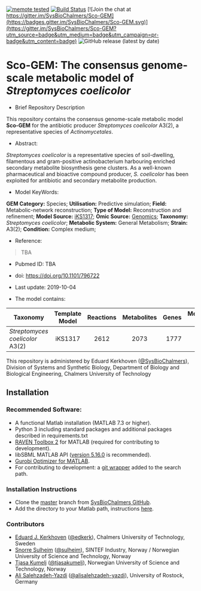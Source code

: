 
[![memote tested](https://img.shields.io/badge/memote-tested-blue.svg?style=plastic)](https://sysbiochalmers.github.io/Sco-GEM/)
[![Build Status](https://travis-ci.org/SysBioChalmers/Sco-GEM.svg?branch=master)](https://travis-ci.org/SysBioChalmers/Sco-GEM)
[![Join the chat at https://gitter.im/SysBioChalmers/Sco-GEM](https://badges.gitter.im/SysBioChalmers/Sco-GEM.svg)](https://gitter.im/SysBioChalmers/Sco-GEM?utm_source=badge&utm_medium=badge&utm_campaign=pr-badge&utm_content=badge)
![GitHub release (latest by date)](https://img.shields.io/github/v/release/SysBioChalmers/Sco-GEM?style=plastic)
# Sco-GEM: The consensus genome-scale metabolic model of _Streptomyces coelicolor_

- Brief Repository Description

This repository contains the consensus genome-scale metabolic model **Sco-GEM** for the antibiotic producer _Streptomyces coelicolor_ A3(2), a representative species of _Actinomycetales_.

- Abstract:

_Streptomyces coelicolor_ is a representative species of soil-dwelling, filamentous and gram-positive actinobacterium harbouring enriched secondary metabolite biosynthesis gene clusters. As a well-known pharmaceutical and bioactive compound producer, _S. coelicolor_ has been exploited for antibiotic and secondary metabolite production.

- Model KeyWords:

**GEM Category:** Species; **Utilisation:** Predictive simulation; **Field:** Metabolic-network reconstruction; **Type of Model:** Reconstruction and refinement; **Model Source:** [iKS1317](http://dx.doi.org/); **Omic Source:** [Genomics](http://dx.doi.org/10.1038/417141a); **Taxonomy:** _Streptomyces coelicolor_; **Metabolic System:** General Metabolism; **Strain:** A3(2); **Condition:** Complex medium;

- Reference:
> TBA

- Pubmed ID: TBA
- doi: https://doi.org/10.1101/796722
- Last update: 2019-10-04

- The model contains:

| Taxonomy | Template Model | Reactions | Metabolites| Genes | Memote score |
| ------------- |:-------------:|:-------------:|:-------------:|-----:|-----:|
| _Streptomyces coelicolor_ A3(2) | iKS1317 | 2612 | 2073 | 1777 | 77%|


This repository is administered by Eduard Kerkhoven ([@SysBioChalmers](https://github.com/SysBioChalmers)), Division of Systems and Synthetic Biology, Department of Biology and Biological Engineering, Chalmers University of Technology

## Installation

### Recommended Software:
* A functional Matlab installation (MATLAB 7.3 or higher).
* Python 3 including standard packages and additional packages described in requirements.txt
* [RAVEN Toolbox 2](https://github.com/SysBioChalmers/RAVEN) for MATLAB (required for contributing to development). 
* libSBML MATLAB API ([version 5.16.0](https://sourceforge.net/projects/sbml/files/libsbml/5.13.0/stable/MATLAB%20interface/)  is recommended).
* [Gurobi Optimizer for MATLAB](http://www.gurobi.com/registration/download-reg).
* For contributing to development: a [git wrapper](https://github.com/manur/MATLAB-git) added to the search path.

### Installation Instructions
* Clone the [master](https://github.com/SysBioChalmers/sco-GEM) branch from [SysBioChalmers GitHub](https://github.com/SysBioChalmers).
* Add the directory to your Matlab path, instructions [here](https://se.mathworks.com/help/matlab/ref/addpath.html?requestedDomain=www.mathworks.com).

### Contributors
* [Eduard J. Kerkhoven](https://www.chalmers.se/en/staff/Pages/Eduard-Kerkhoven.aspx) ([@edkerk](https://github.com/edkerk)), Chalmers University of Technology, Sweden
* [Snorre Sulheim](https://www.sintef.no/en/all-employees/employee/?empId=5675) ([@sulheim](https://github.com/sulheim)), SINTEF Industry, Norway / Norwegian University of Science and Technology, Norway
* [Tjasa Kumelj](https://www.ntnu.edu/employees/tjasa.kumelj) ([@tjasakumelj](https://github.com/tjasakumelj)), Norwegian University of Science and Technology, Norway
* [Ali Salehzadeh-Yazdi](https://www.sbi.uni-rostock.de/team/detail/ali-salehzadeh-yazdi) ([@alisalehzadeh-yazdi](https://github.com/alisalehzadeh-yazdi)), University of Rostock, Germany

